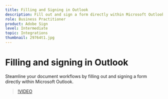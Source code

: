 ```yaml
---
title: Filling and Signing in Outlook
description: Fill out and sign a form directly within Microsoft Outlook
role: Business Practitioner
product: Adobe Sign
level: Intermediate
topic: Integrations
thumbnail: 29764t1.jpg
---
```


# Filling and signing in Outlook

Steamline your document workflows by filling out and signing a form directly within Microsoft Outlook.

>[!VIDEO](https://video.tv.adobe.com/v/29764t1?hidetitle=true)
